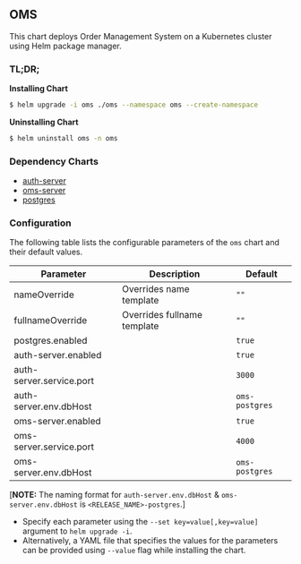 ## OMS

This chart deploys Order Management System on a Kubernetes cluster using Helm package manager.

### TL;DR;

**Installing Chart**

```bash
$ helm upgrade -i oms ./oms --namespace oms --create-namespace
```

**Uninstalling Chart**

```bash
$ helm uninstall oms -n oms
```

### Dependency Charts

- [auth-server](../auth-server/)
- [oms-server](../oms-server/)
- [postgres](../postgres/)

### Configuration

The following table lists the configurable parameters of the `oms` chart and their default values.

| Parameter | Description | Default |
|---|---|---|
| nameOverride | Overrides name template | `""` |
| fullnameOverride | Overrides fullname template | `""` | 
| postgres.enabled | | `true` |
| auth-server.enabled | | `true` |
| auth-server.service.port | | `3000` |
| auth-server.env.dbHost | | `oms-postgres` |
| oms-server.enabled | | `true` |
| oms-server.service.port | | `4000` |
| oms-server.env.dbHost | | `oms-postgres` |

[**NOTE:** The naming format for `auth-server.env.dbHost` & `oms-server.env.dbHost` is `<RELEASE_NAME>-postgres`.]

- Specify each parameter using the `--set key=value[,key=value]` argument to `helm upgrade -i`.
- Alternatively, a YAML file that specifies the values for the parameters can be provided using `--value` flag while installing the chart.